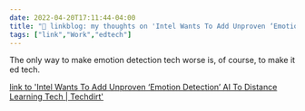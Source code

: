 ```yaml
---
date: 2022-04-20T17:11:44-04:00
title: "🔗 linkblog: my thoughts on 'Intel Wants To Add Unproven ‘Emotion Detection’ AI To Distance Learning Tech | Techdirt'"
tags: ["link","Work","edtech"]
---
```

The only way to make emotion detection tech worse is, of course, to make it ed tech.
 
[link to 'Intel Wants To Add Unproven ‘Emotion Detection’ AI To Distance Learning Tech | Techdirt'](https://www.techdirt.com/2022/04/20/intel-wants-to-add-unproven-emotion-detection-ai-to-distance-learning-tech/)
